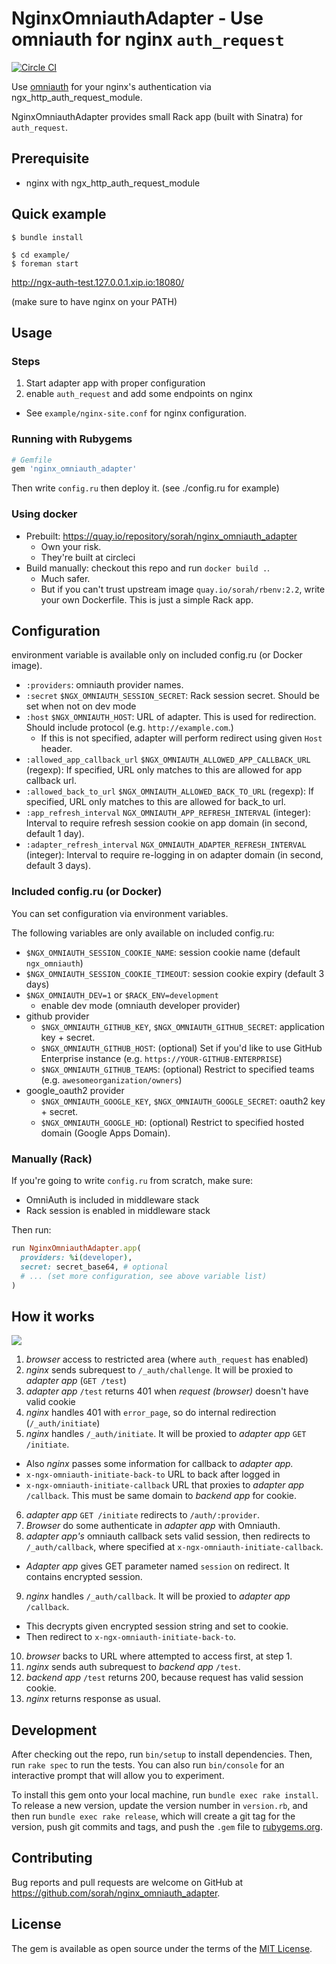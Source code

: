 # NginxOmniauthAdapter - Use omniauth for nginx `auth_request` 

[![Circle CI](https://circleci.com/gh/sorah/nginx_omniauth_adapter.svg?style=svg)](https://circleci.com/gh/sorah/nginx_omniauth_adapter)

Use [omniauth](https://github.com/intridea/omniauth) for your nginx's authentication via ngx_http_auth_request_module.

NginxOmniauthAdapter provides small Rack app (built with Sinatra) for `auth_request`.

## Prerequisite

- nginx with ngx_http_auth_request_module

## Quick example

```
$ bundle install

$ cd example/
$ foreman start
```

http://ngx-auth-test.127.0.0.1.xip.io:18080/

(make sure to have nginx on your PATH)

## Usage

### Steps

1. Start adapter app with proper configuration
2. enable `auth_request` and add some endpoints on nginx
  - See `example/nginx-site.conf` for nginx configuration.

### Running with Rubygems

```ruby
# Gemfile
gem 'nginx_omniauth_adapter'
```

Then write `config.ru` then deploy it. (see ./config.ru for example)

### Using docker

- Prebuilt: https://quay.io/repository/sorah/nginx_omniauth_adapter
  - Own your risk.
  - They're built at circleci
- Build manually: checkout this repo and run `docker build .`.
  - Much safer.
  - But if you can't trust upstream image `quay.io/sorah/rbenv:2.2`, write your own Dockerfile. This is just a simple Rack app.

## Configuration

environment variable is available only on included config.ru (or Docker image).

- `:providers`: omniauth provider names.
- `:secret` `$NGX_OMNIAUTH_SESSION_SECRET`: Rack session secret. Should be set when not on dev mode
- `:host` `$NGX_OMNIAUTH_HOST`: URL of adapter. This is used for redirection. Should include protocol (e.g. `http://example.com`.)
  - If this is not specified, adapter will perform redirect using given `Host` header.
- `:allowed_app_callback_url` `$NGX_OMNIAUTH_ALLOWED_APP_CALLBACK_URL` (regexp): If specified, URL only matches to this are allowed for app callback url.
- `:allowed_back_to_url` `$NGX_OMNIAUTH_ALLOWED_BACK_TO_URL` (regexp): If specified, URL only matches to this are allowed for back_to url.
- `:app_refresh_interval` `NGX_OMNIAUTH_APP_REFRESH_INTERVAL` (integer): Interval to require refresh session cookie on app domain (in second, default 1 day).
- `:adapter_refresh_interval` `NGX_OMNIAUTH_ADAPTER_REFRESH_INTERVAL` (integer): Interval to require re-logging in on adapter domain (in second, default 3 days).

### Included config.ru (or Docker)

You can set configuration via environment variables.

The following variables are only available on included config.ru:

- `$NGX_OMNIAUTH_SESSION_COOKIE_NAME`: session cookie name (default `ngx_omniauth`)
- `$NGX_OMNIAUTH_SESSION_COOKIE_TIMEOUT`: session cookie expiry (default 3 days)
- `$NGX_OMNIAUTH_DEV=1` or `$RACK_ENV=development`
  - enable dev mode (omniauth developer provider)
- github provider
  - `$NGX_OMNIAUTH_GITHUB_KEY`, `$NGX_OMNIAUTH_GITHUB_SECRET`: application key + secret.
  - `$NGX_OMNIAUTH_GITHUB_HOST`: (optional) Set if you'd like to use GitHub Enterprise instance (e.g. `https://YOUR-GITHUB-ENTERPRISE`)
  - `$NGX_OMNIAUTH_GITHUB_TEAMS`: (optional) Restrict to specified teams (e.g. `awesomeorganization/owners`)
- google_oauth2 provider
  - `$NGX_OMNIAUTH_GOOGLE_KEY`, `$NGX_OMNIAUTH_GOOGLE_SECRET`: oauth2 key + secret.
  - `$NGX_OMNIAUTH_GOOGLE_HD`: (optional) Restrict to specified hosted domain (Google Apps Domain).



### Manually (Rack)

If you're going to write `config.ru` from scratch, make sure:

- OmniAuth is included in middleware stack
- Rack session is enabled in middleware stack

Then run:

``` ruby
run NginxOmniauthAdapter.app(
  providers: %i(developer),
  secret: secret_base64, # optional
  # ... (set more configuration, see above variable list)
)
```

## How it works

![](http://img.sorah.jp/2015-10-08_22.55_2s4hy.png)

1. _browser_ access to restricted area (where `auth_request` has enabled)
2. _nginx_ sends subrequest to `/_auth/challenge`. It will be proxied to _adapter app_ (`GET /test`)
3. _adapter app_ `/test` returns 401 when _request (browser)_ doesn't have valid cookie
4. _nginx_ handles 401 with `error_page`, so do internal redirection (`/_auth/initiate`)
5. _nginx_ handles `/_auth/initiate`. It will be proxied to _adapter app_ `GET /initiate`.
  - Also _nginx_ passes some information for callback to _adapter app._
  - `x-ngx-omniauth-initiate-back-to` URL to back after logged in
  - `x-ngx-omniauth-initiate-callback` URL that proxies to _adapter app_ `/callback`. This must be same domain to _backend app_ for cookie.
6. _adapter app_ `GET /initiate` redirects to `/auth/:provider`.
7. _Browser_ do some authenticate in _adapter app_ with Omniauth.
8. _adapter app's_ omniauth callback sets valid session, then redirects to `/_auth/callback`, where specified at `x-ngx-omniauth-initiate-callback`.
  - _Adapter app_ gives GET parameter named `session` on redirect. It contains encrypted session.
9. _nginx_ handles `/_auth/callback`. It will be proxied to _adapter app_ `/callback`.
  - This decrypts given encrypted session string and set to cookie.
  - Then redirect to `x-ngx-omniauth-initiate-back-to`.
10. _browser_ backs to URL where attempted to access first, at step 1.
11. _nginx_ sends auth subrequest to _backend app_ `/test`.
12. _backend app_ `/test` returns 200, because request has valid session cookie.
13. _nginx_ returns response as usual.

## Development

After checking out the repo, run `bin/setup` to install dependencies. Then, run `rake spec` to run the tests. You can also run `bin/console` for an interactive prompt that will allow you to experiment.

To install this gem onto your local machine, run `bundle exec rake install`. To release a new version, update the version number in `version.rb`, and then run `bundle exec rake release`, which will create a git tag for the version, push git commits and tags, and push the `.gem` file to [rubygems.org](https://rubygems.org).

## Contributing

Bug reports and pull requests are welcome on GitHub at https://github.com/sorah/nginx_omniauth_adapter.


## License

The gem is available as open source under the terms of the [MIT License](http://opensource.org/licenses/MIT).

